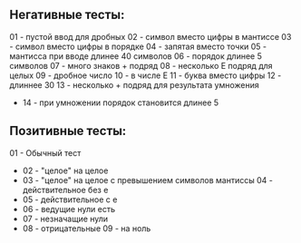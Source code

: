 ## Негативные тесты:
 01 - пустой ввод
для дробных
 02 - символ вместо цифры в мантиссе
 03 - символ вместо цифры в порядке
 04 - запятая вместо точки
 05 - мантисса при вводе длинее 40 символов
 06 - порядок длинее 5 символов
 07 - много знаков + подряд
 08 - несколько E подряд
для  целых
 09 - дробное число
 10 - в числе Е
 11 - буква вместо цифры
 12 - длиннее 30
 13 - несколько + подряд
для результата умножения
- 14 - при умножении порядок становится длинее 5

## Позитивные тесты:
 01 - Обычный тест
- 02 - "целое" на целое
- 03 - "целое" на целое c превышением символов мантиссы
 04 - действительное без е
- 05 - действительное с е
- 06 - ведущие нули есть
- 07 - незначащие нули
- 08 - отрицательные
 09 - на ноль